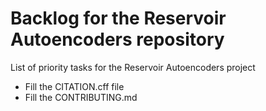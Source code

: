 # Backlog for the Reservoir Autoencoders repository

List of priority tasks for the Reservoir Autoencoders project

* Fill the CITATION.cff file
* Fill the CONTRIBUTING.md
